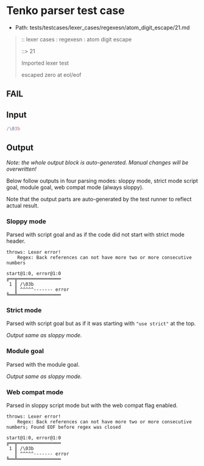 # Tenko parser test case

- Path: tests/testcases/lexer_cases/regexesn/atom_digit_escape/21.md

> :: lexer cases : regexesn : atom digit escape
>
> ::> 21
>
> Imported lexer test
>
> escaped zero at eol/eof

## FAIL

## Input

`````js
/\03b
`````

## Output

_Note: the whole output block is auto-generated. Manual changes will be overwritten!_

Below follow outputs in four parsing modes: sloppy mode, strict mode script goal, module goal, web compat mode (always sloppy).

Note that the output parts are auto-generated by the test runner to reflect actual result.

### Sloppy mode

Parsed with script goal and as if the code did not start with strict mode header.

`````
throws: Lexer error!
    Regex: Back references can not have more two or more consecutive numbers

start@1:0, error@1:0
╔══╦════════════════
 1 ║ /\03b
   ║ ^^^^^------- error
╚══╩════════════════

`````

### Strict mode

Parsed with script goal but as if it was starting with `"use strict"` at the top.

_Output same as sloppy mode._

### Module goal

Parsed with the module goal.

_Output same as sloppy mode._

### Web compat mode

Parsed in sloppy script mode but with the web compat flag enabled.

`````
throws: Lexer error!
    Regex: Back references can not have more two or more consecutive numbers; Found EOF before regex was closed

start@1:0, error@1:0
╔══╦════════════════
 1 ║ /\03b
   ║ ^^^^^------- error
╚══╩════════════════

`````

